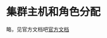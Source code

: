 集群主机和角色分配
=================================================================================
略，见官方文档吧[官方文档](https://www.cloudera.com/documentation/enterprise/latest/topics/cm_ig_host_allocations.html)
